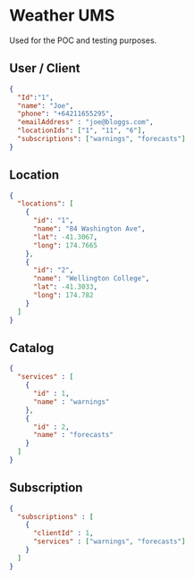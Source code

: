 # Weather UMS

Used for the POC and testing purposes.

## User / Client
```json
{
  "Id":"1", 
  "name": "Joe", 
  "phone": "+64211655295",
  "emailAddress" : "joe@bloggs.com",
  "locationIds": ["1", "11", "6"],
  "subscriptions": ["warnings", "forecasts"]
}
```
## Location
```json
{
  "locations": [
    {
      "id": "1",
      "name": "84 Washington Ave",
      "lat": -41.3067,
      "long": 174.7665
    },
    {
      "id": "2",
      "name": "Wellington College",
      "lat": -41.3033,
      "long": 174.782
    }
  ]
}
```
## Catalog
```json
{
  "services" : [
    {
      "id" : 1, 
      "name" : "warnings"
    },
    {
      "id" : 2,
      "name" : "forecasts"
    }
  ]
}
```
## Subscription
```json
{
  "subscriptions" : [
    {
      "clientId" : 1,
      "services" : ["warnings", "forecasts"]
    }
  ]
}
```

